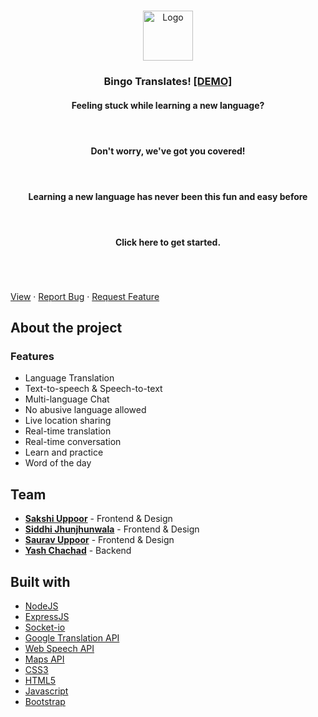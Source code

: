 <br />
<p align="center">
  <img src="https://imgur.com/S2gJ8ch.png" alt="Logo" height="80">
  <h3 align="center">Bingo Translates! <a href="https://bingo-translates-v2.herokuapp.com/">[DEMO]</a></h3>
  <div >
    <h4 align="center"> Feeling stuck while learning a new language?<h4/> <br/>
    <h4 align="center"> Don't worry, we've got you covered! <h4/><br/>
    <h4 align="center"> Learning a new language has never been this fun and easy before<h4/><br/>
     <h4 align="center">Click here to get  started.</h4>
  </div>

  
   <br />
    <br />
    <br />
    <a href="https://github.com/SakshiUppoor/bingo-translates">View</a>
    ·
    <a href="https://github.com/SakshiUppoor/bingo-translates/issues">Report Bug</a>
    ·
    <a href="https://github.com/SakshiUppoor/bingo-translates/issues">Request Feature</a>

  </p>
  </p>
  
 ## About the project
 ### Features
 * Language Translation
* Text-to-speech & Speech-to-text
* Multi-language Chat
* No abusive language allowed
* Live location sharing
* Real-time translation
* Real-time conversation
* Learn and practice 
* Word of the day

## Team

- <a href="https://github.com/SakshiUppoor"><b>Sakshi Uppoor</b></a> - Frontend & Design
- <a href="https://github.com/SiddhiJhunjhunwala"><b>Siddhi Jhunjhunwala</b></a> - Frontend & Design
- <a href="https://github.com/sauravUppoor"><b>Saurav Uppoor</b></a> - Frontend & Design
- <a href="https://github.com/yash-chad"><b>Yash Chachad</b></a> - Backend

## Built with

- [NodeJS](https://nodejs.org/en/)<br/>
- [ExpressJS](https://expressjs.com/) <br/>
- [Socket-io](https://www.npmjs.com/package/socket.io) <br/>
- [Google Translation API](https://github.com/extensionsapp/translatte) <br/>
- [Web Speech API](https://www.google.com/intl/en/chrome/demos/speech.html) <br/>
- [Maps API](https://cloud.google.com/maps-platform/?utm_source=google&utm_medium=cpc&utm_campaign=FY18-Q2-global-demandgen-paidsearchonnetworkhouseads-cs-maps_contactsal_saf&utm_content=text-ad-none-none-DEV_c-CRE_342710846307-ADGP_Hybrid+%7C+AW+SEM+%7C+SKWS+~+Mapping+APIs+EXA-KWID_43700042848688156-aud-596763661393:kwd-301485311882-userloc_1007785&utm_term=KW_maps%20api-ST_maps+api&gclid=CjwKCAjw2uf2BRBpEiwA31VZj8u7zSQ5Idv6sOPA2PP_iWCh3vY_WEl0n95IPOTCAXothAUZKSVftBoCzHkQAvD_BwE) <br/>
- [CSS3](https://www.w3.org/Style/CSS/Overview.en.html) <br/>
- [HTML5](https://html.com/) <br/>
- [Javascript](https://www.javascript.com/) <br/>
- [Bootstrap](https://getbootstrap.com/)
